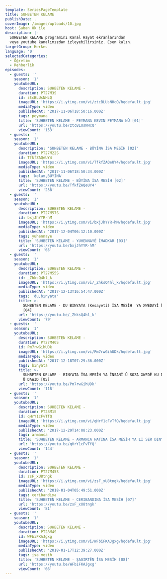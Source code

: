 ```yaml
---
template: SeriesPageTemplate
title: SUHBETEN KELAME
publishDate: .
coverImage: /images/uploads/10.jpg
host: Şaban Ok ile
description: |-
  SUHBETEN KELAME programını Kanal Hayat ekranlarından 
  veya youtube kanalımızdan izleyebilirsiniz. Esen kalın.
targetGroup: Herkes
language: '0'
selectedCategories:
  - Öğretim
  - Rehberlik
episodes:
  - guests: ''
    season: '1'
    youtubeURL:
      description: SUHBETEN KELAME -
      duration: PT27M3S
      id: ztcBLUsNHcQ
      imageURL: 'https://i.ytimg.com/vi/ztcBLUsNHcQ/hqdefault.jpg'
      mediaType: video
      publishedAt: '2017-11-06T18:50:16.000Z'
      tags: peymana
      title: 'SUHBETEN KELAME - PEYMANA KEVIN PEYMANA NÛ [01]'
      url: 'https://youtu.be/ztcBLUsNHcQ'
      viewCount: '153'
  - guests: ''
    season: '1'
    youtubeURL:
      description: 'SUHBETEN KELAME - BÛYÎNA ÎSA MESÎH [02]'
      duration: PT27M22S
      id: TfkfZAQeUY4
      imageURL: 'https://i.ytimg.com/vi/TfkfZAQeUY4/hqdefault.jpg'
      mediaType: video
      publishedAt: '2017-11-06T18:50:34.000Z'
      tags: 'kelam,BÛYÎNA'
      title: 'SUHBETEN KELAME - BÛYÎNA ÎSA MESÎH [02]'
      url: 'https://youtu.be/TfkfZAQeUY4'
      viewCount: '238'
  - guests: ''
    season: '1'
    youtubeURL:
      description: SUHBETEN KELAME -
      duration: PT27M57S
      id: bxjJhYYR-hM
      imageURL: 'https://i.ytimg.com/vi/bxjJhYYR-hM/hqdefault.jpg'
      mediaType: video
      publishedAt: '2017-12-04T06:12:10.000Z'
      tags: yuhennaye
      title: 'SUHBETEN KELAME - YUHENNAYÊ ÎMADKAR [03]'
      url: 'https://youtu.be/bxjJhYYR-hM'
      viewCount: '65'
  - guests: ''
    season: '1'
    youtubeURL:
      description: SUHBETEN KELAME -
      duration: PT27M55S
      id: _ZhksQ4hl_k
      imageURL: 'https://i.ytimg.com/vi/_ZhksQ4hl_k/hqdefault.jpg'
      mediaType: video
      publishedAt: '2017-12-13T16:54:47.000Z'
      tags: 'du,bınyata'
      title: >-
        SUHBETEN KELAME - DU BINYATA (Kesayetî) ÎSA MESÎH  YA XWEDAYÎ Û ÎNSANÎ
        [04]
      url: 'https://youtu.be/_ZhksQ4hl_k'
      viewCount: '79'
  - guests: ''
    season: '1'
    youtubeURL:
      description: SUHBETEN KELAME -
      duration: PT27M40S
      id: Pm7rwGihUDk
      imageURL: 'https://i.ytimg.com/vi/Pm7rwGihUDk/hqdefault.jpg'
      mediaType: video
      publishedAt: '2017-12-18T07:29:36.000Z'
      tags: bınyata
      title: >-
        SUHBETEN KELAME - BINYATA ÎSA MESÎH YA ÎNSANÎ Û SOZA XWEDÊ KU DA ÎBRAHÎM
        Û DAWID [05]
      url: 'https://youtu.be/Pm7rwGihUDk'
      viewCount: '118'
  - guests: ''
    season: '1'
    youtubeURL:
      description: SUHBETEN KELAME -
      duration: PT28M1S
      id: qHrY1cFvTfQ
      imageURL: 'https://i.ytimg.com/vi/qHrY1cFvTfQ/hqdefault.jpg'
      mediaType: video
      publishedAt: '2017-12-29T14:08:23.000Z'
      tags: armanca
      title: 'SUHBETEN KELAME - ARMANCA HATINA ÎSA MESÎH YA LI SER DINYAYÊ [06]'
      url: 'https://youtu.be/qHrY1cFvTfQ'
      viewCount: '144'
  - guests: ''
    season: '1'
    youtubeURL:
      description: SUHBETEN KELAME -
      duration: PT27M45S
      id: zsF_xU8tngk
      imageURL: 'https://i.ytimg.com/vi/zsF_xU8tngk/hqdefault.jpg'
      mediaType: video
      publishedAt: '2018-01-04T05:49:51.000Z'
      tags: ceribandiya
      title: 'SUHBETEN KELAME - CERIBANDINA ÎSA MESÎH [07]'
      url: 'https://youtu.be/zsF_xU8tngk'
      viewCount: '81'
  - guests: ''
    season: '1'
    youtubeURL:
      description: SUHBETEN KELAME -
      duration: PT28M4S
      id: WFbiFKAJgxg
      imageURL: 'https://i.ytimg.com/vi/WFbiFKAJgxg/hqdefault.jpg'
      mediaType: video
      publishedAt: '2018-01-17T12:39:27.000Z'
      tags: isa mesih
      title: 'SUHBETEN KELAME - ŞAGIRTÊN ÎSA MESÎH [08]'
      url: 'https://youtu.be/WFbiFKAJgxg'
      viewCount: '66'
---
```


